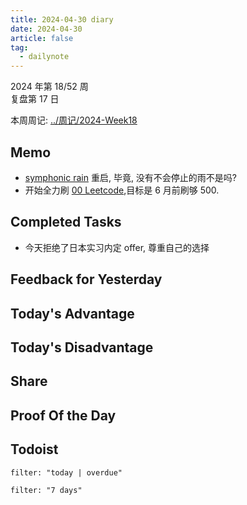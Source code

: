 ```yaml
---
title: 2024-04-30 diary
date: 2024-04-30
article: false
tag:
  - dailynote
---
```

  
2024 年第 18/52 周  
复盘第 17 日

本周周记: [../周记/2024-Week18](../周记/2024-Week18)

## Memo
- [symphonic rain](../../01%20Reading/01%20视觉小说/symphonic%20rain) 重启, 毕竟, 没有不会停止的雨不是吗?
- 开始全力刷 [00 Leetcode](../../04%20Coding%20&%20Tech/04%20Coding%20Ability/00%20Leetcode/00%20Leetcode),目标是 6 月前刷够 500.

## Completed Tasks
- 今天拒绝了日本实习内定 offer, 尊重自己的选择

## Feedback for Yesterday

## Today's Advantage

## Today's Disadvantage

## Share

## Proof Of the Day

## Todoist
```todoist
filter: "today | overdue"
```
```todoist
filter: "7 days"
```